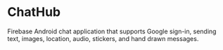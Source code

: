 # ChatHub
Firebase Android chat application that supports Google sign-in, sending text, images, location, audio, stickers, and hand drawn messages.
